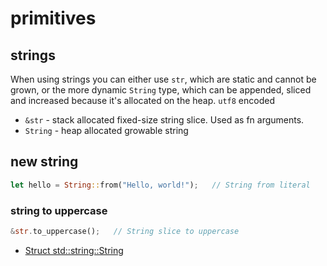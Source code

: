 # primitives

## strings
When using strings you can either use `str`, which are static and cannot be
grown, or the more dynamic `String` type, which can be appended, sliced and
increased because it's allocated on the heap.
`utf8` encoded
- `&str` - stack allocated fixed-size string slice. Used as fn arguments.
- `String` - heap allocated growable string

## new string
```rust
let hello = String::from("Hello, world!");   // String from literal
```

### string to uppercase
```rust
&str.to_uppercase();   // String slice to uppercase
```
- [Struct std::string::String](https://doc.rust-lang.org/std/string/struct.String.html)
